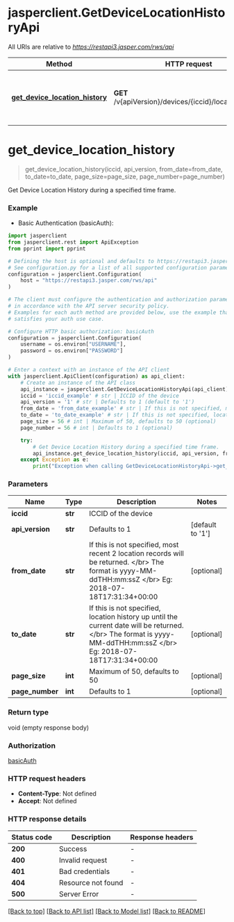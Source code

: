 # jasperclient.GetDeviceLocationHistoryApi

All URIs are relative to *https://restapi3.jasper.com/rws/api*

Method | HTTP request | Description
------------- | ------------- | -------------
[**get_device_location_history**](GetDeviceLocationHistoryApi.md#get_device_location_history) | **GET** /v{apiVersion}/devices/{iccid}/locationHistory | Get Device Location History during a specified time frame.


# **get_device_location_history**
> get_device_location_history(iccid, api_version, from_date=from_date, to_date=to_date, page_size=page_size, page_number=page_number)

Get Device Location History during a specified time frame.



### Example

* Basic Authentication (basicAuth):

```python
import jasperclient
from jasperclient.rest import ApiException
from pprint import pprint

# Defining the host is optional and defaults to https://restapi3.jasper.com/rws/api
# See configuration.py for a list of all supported configuration parameters.
configuration = jasperclient.Configuration(
    host = "https://restapi3.jasper.com/rws/api"
)

# The client must configure the authentication and authorization parameters
# in accordance with the API server security policy.
# Examples for each auth method are provided below, use the example that
# satisfies your auth use case.

# Configure HTTP basic authorization: basicAuth
configuration = jasperclient.Configuration(
    username = os.environ["USERNAME"],
    password = os.environ["PASSWORD"]
)

# Enter a context with an instance of the API client
with jasperclient.ApiClient(configuration) as api_client:
    # Create an instance of the API class
    api_instance = jasperclient.GetDeviceLocationHistoryApi(api_client)
    iccid = 'iccid_example' # str | ICCID of the device
    api_version = '1' # str | Defaults to 1 (default to '1')
    from_date = 'from_date_example' # str | If this is not specified, most recent 2 location records will be returned. </br> The format is yyyy-MM-ddTHH:mm:ssZ </br> Eg: 2018-07-18T17:31:34+00:00 (optional)
    to_date = 'to_date_example' # str | If this is not specified, location history up until the current date will be returned. </br> The format is yyyy-MM-ddTHH:mm:ssZ </br> Eg: 2018-07-18T17:31:34+00:00 (optional)
    page_size = 56 # int | Maximum of 50, defaults to 50 (optional)
    page_number = 56 # int | Defaults to 1 (optional)

    try:
        # Get Device Location History during a specified time frame.
        api_instance.get_device_location_history(iccid, api_version, from_date=from_date, to_date=to_date, page_size=page_size, page_number=page_number)
    except Exception as e:
        print("Exception when calling GetDeviceLocationHistoryApi->get_device_location_history: %s\n" % e)
```



### Parameters


Name | Type | Description  | Notes
------------- | ------------- | ------------- | -------------
 **iccid** | **str**| ICCID of the device | 
 **api_version** | **str**| Defaults to 1 | [default to &#39;1&#39;]
 **from_date** | **str**| If this is not specified, most recent 2 location records will be returned. &lt;/br&gt; The format is yyyy-MM-ddTHH:mm:ssZ &lt;/br&gt; Eg: 2018-07-18T17:31:34+00:00 | [optional] 
 **to_date** | **str**| If this is not specified, location history up until the current date will be returned. &lt;/br&gt; The format is yyyy-MM-ddTHH:mm:ssZ &lt;/br&gt; Eg: 2018-07-18T17:31:34+00:00 | [optional] 
 **page_size** | **int**| Maximum of 50, defaults to 50 | [optional] 
 **page_number** | **int**| Defaults to 1 | [optional] 

### Return type

void (empty response body)

### Authorization

[basicAuth](../README.md#basicAuth)

### HTTP request headers

 - **Content-Type**: Not defined
 - **Accept**: Not defined

### HTTP response details

| Status code | Description | Response headers |
|-------------|-------------|------------------|
**200** | Success |  -  |
**400** | Invalid request |  -  |
**401** | Bad credentials |  -  |
**404** | Resource not found |  -  |
**500** | Server Error |  -  |

[[Back to top]](#) [[Back to API list]](../README.md#documentation-for-api-endpoints) [[Back to Model list]](../README.md#documentation-for-models) [[Back to README]](../README.md)

